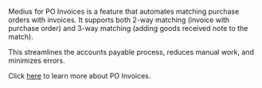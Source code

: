 Medius for PO Invoices is a feature that automates matching purchase orders with invoices. It supports both 2-way matching (invoice with purchase order) and 3-way matching (adding goods received note to the match). 

This streamlines the accounts payable process, reduces manual work, and minimizes errors.

Click <a href="https://success.medius.com/documentation/user_guide/po_invoice/" target="_blank">here</a> to learn more about PO Invoices.

<ActivateModule deploymentTask="Activate_MATCH_in_Test"/>
